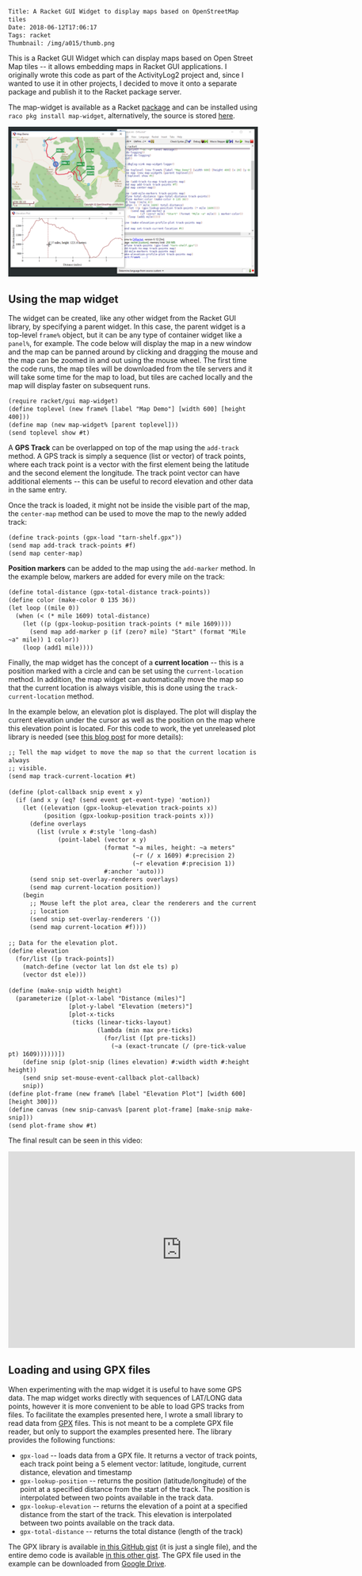     Title: A Racket GUI Widget to display maps based on OpenStreetMap tiles
    Date: 2018-06-12T17:06:17
    Tags: racket
    Thumbnail: /img/a015/thumb.png

This is a Racket GUI Widget which can display maps based on Open Street Map
tiles -- it allows embedding maps in Racket GUI applications.  I originally
wrote this code as part of the ActivityLog2 project and, since I wanted to use
it in other projects, I decided to move it onto a separate package and publish
it to the Racket package server.

<!-- more -->

The map-widget is available as a Racket [package][mw-link] and can be
installed using `raco pkg install map-widget`, alternatively, the source is
stored [here][map-widget-repo].

![](/img/a015/map-widget.png)

## Using the map widget

The widget can be created, like any other widget from the Racket GUI library,
by specifying a parent widget.  In this case, the parent widget is a top-level
`frame%` object, but it can be any type of container widget like a `panel%`,
for example.  The code below will display the map in a new window and the map
can be panned around by clicking and dragging the mouse and the map can be
zoomed in and out using the mouse wheel.  The first time the code runs, the
map tiles will be downloaded from the tile servers and it will take some time
for the map to load, but tiles are cached locally and the map will display
faster on subsequent runs.

```racket
(require racket/gui map-widget)
(define toplevel (new frame% [label "Map Demo"] [width 600] [height 400]))
(define map (new map-widget% [parent toplevel]))
(send toplevel show #t)
```

A **GPS Track** can be overlapped on top of the map using the `add-track`
method.  A GPS track is simply a sequence (list or vector) of track points,
where each track point is a vector with the first element being the latitude
and the second element the longitude.  The track point vector can have
additional elements -- this can be useful to record elevation and other data
in the same entry.

Once the track is loaded, it might not be inside the visible part of the map,
the `center-map` method can be used to move the map to the newly added track:

```racket
(define track-points (gpx-load "tarn-shelf.gpx"))
(send map add-track track-points #f)
(send map center-map)
```

**Position markers** can be added to the map using the `add-marker` method.
In the example below, markers are added for every mile on the track:

```racket
(define total-distance (gpx-total-distance track-points))
(define color (make-color 0 135 36))
(let loop ((mile 0))
  (when (< (* mile 1609) total-distance)
    (let ((p (gpx-lookup-position track-points (* mile 1609))))
      (send map add-marker p (if (zero? mile) "Start" (format "Mile ~a" mile)) 1 color))
    (loop (add1 mile))))
```

Finally, the map widget has the concept of a **current location** -- this is a
position marked with a circle and can be set using the `current-location`
method.  In addition, the map widget can automatically move the map so that
the current location is always visible, this is done using the
`track-current-location` method.

In the example below, an elevation plot is displayed. The plot will display
the current elevation under the cursor as well as the position on the map
where this elevation point is located.  For this code to work, the yet
unreleased plot library is needed (see [this blog
post](/2018/03/interactive-overlays-with-the-racket-plot-package-update.html)
for more details):

```racket
;; Tell the map widget to move the map so that the current location is always
;; visible.
(send map track-current-location #t)
  
(define (plot-callback snip event x y)
  (if (and x y (eq? (send event get-event-type) 'motion))
    (let ((elevation (gpx-lookup-elevation track-points x))
          (position (gpx-lookup-position track-points x)))
      (define overlays
        (list (vrule x #:style 'long-dash)
              (point-label (vector x y)
                           (format "~a miles, height: ~a meters"
                                   (~r (/ x 1609) #:precision 2)
                                   (~r elevation #:precision 1))
                           #:anchor 'auto)))
      (send snip set-overlay-renderers overlays)
      (send map current-location position))
    (begin
      ;; Mouse left the plot area, clear the renderers and the current
      ;; location
      (send snip set-overlay-renderers '())
      (send map current-location #f))))

;; Data for the elevation plot.
(define elevation
  (for/list ([p track-points])
    (match-define (vector lat lon dst ele ts) p)
    (vector dst ele)))

(define (make-snip width height)
  (parameterize ([plot-x-label "Distance (miles)"]
                 [plot-y-label "Elevation (meters)"]
                 [plot-x-ticks
                  (ticks (linear-ticks-layout)
                         (lambda (min max pre-ticks)
                           (for/list ([pt pre-ticks])
                             (~a (exact-truncate (/ (pre-tick-value pt) 1609))))))])
    (define snip (plot-snip (lines elevation) #:width width #:height height))
    (send snip set-mouse-event-callback plot-callback)
    snip))
(define plot-frame (new frame% [label "Elevation Plot"] [width 600] [height 300]))
(define canvas (new snip-canvas% [parent plot-frame] [make-snip make-snip]))
(send plot-frame show #t)
```

The final result can be seen in this video:

<div style="text-align:center">
<iframe width="700" height="396" src="https://www.youtube.com/embed/--wfpzGKa90" frameborder="0" allow="autoplay; encrypted-media" allowfullscreen></iframe>
</div>

## Loading and using GPX files

When experimenting with the map widget it is useful to have some GPS data.
The map widget works directly with sequences of LAT/LONG data points, however
it is more convenient to be able to load GPS tracks from files.  To facilitate
the examples presented here, I wrote a small library to read data from
[GPX][gpx-overview] files.  This is not meant to be a complete GPX file
reader, but only to support the examples presented here.  The library provides
the following functions:

* `gpx-load` -- loads data from a GPX file.  It returns a vector of track
  points, each track point being a 5 element vector: latitude, longitude,
  current distance, elevation and timestamp
* `gpx-lookup-position` -- returns the position (latitude/longitude) of the
  point at a specified distance from the start of the track.  The position is
  interpolated between two points available in the track data.
* `gpx-lookup-elevation` -- returns the elevation of a point at a specified
  distance from the start of the track.  This elevation is interpolated
  between two points available on the track data.
* `gpx-total-distance` -- returns the total distance (length of the track)

The GPX library is available [in this GitHub gist][gpx-gist] (it is just a
single file), and the entire demo code is available [in this other
gist][gpx-gist].  The GPX file used in the example can be downloaded from
[Google Drive][gpx-link].

<!-- link definitions -->

[gpx-gist]: https://gist.github.com/alex-hhh/c79921a975088f4a4d10116fcf19c34d
[mwtest-gist]: https://gist.github.com/alex-hhh/bd444eda44bc144a29a2ccb96a9493e4
[gpx-link]: https://drive.google.com/open?id=1zYFtEGdT4nw8yG4Db7xHqkqo38v9Y_e5
[gpx-overview]: https://en.wikipedia.org/wiki/GPS_Exchange_Format
[mw-link]: https://pkgs.racket-lang.org/package/map-widget
[map-widget-repo]: https://github.com/alex-hhh/map-widget

